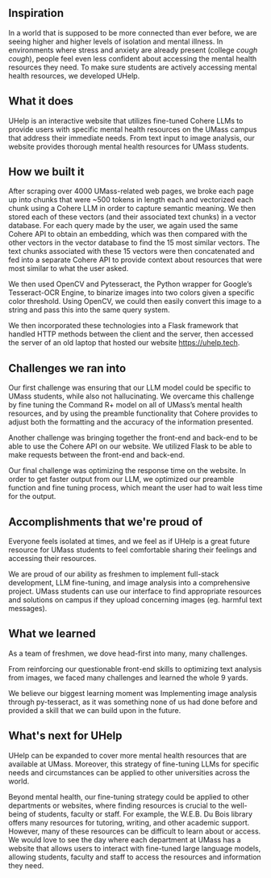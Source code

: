 ## Inspiration
In a world that is supposed to be more connected than ever before, we are seeing higher and higher levels of isolation and mental illness. In environments where stress and anxiety are already present (college *cough cough*), people feel even less confident about accessing the mental health resources they need. To make sure students are actively accessing mental health resources, we developed UHelp.

## What it does
UHelp is an interactive website that utilizes fine-tuned Cohere LLMs to provide users with specific mental health resources on the UMass campus that address their immediate needs. From text input to image analysis, our website provides thorough mental health resources for UMass students.

## How we built it
After scraping over 4000 UMass-related web pages, we broke each page up into chunks that were ~500 tokens in length each and vectorized each chunk using a Cohere LLM in order to capture semantic meaning. We then stored each of these vectors (and their associated text chunks) in a vector database. For each query made by the user, we again used the same Cohere API to obtain an embedding, which was then compared with the other vectors in the vector database to find the 15 most similar vectors. The text chunks associated with these 15 vectors were then concatenated and fed into a separate Cohere API to provide context about resources that were most similar to what the user asked.

We then used OpenCV and Pytesseract, the Python wrapper for Google’s Tesseract-OCR Engine, to binarize images into two colors given a specific color threshold. Using OpenCV, we could then easily convert this image to a string and pass this into the same query system.

We then incorporated these technologies into a Flask framework that handled HTTP methods between the client and the server, then accessed the server of an old laptop that hosted our website https://uhelp.tech.

## Challenges we ran into

Our first challenge was ensuring that our LLM model could be specific to UMass students, while also not hallucinating. We overcame this challenge by fine tuning the Command R+ model on all of UMass’s mental health resources, and by using the preamble functionality that Cohere provides to adjust both the formatting and the accuracy of the information presented. 

Another challenge was bringing together the front-end and back-end to be able to use the Cohere API on our website. We utilized Flask to be able to make requests between the front-end and back-end. 

Our final challenge was optimizing the response time on the website. In order to get faster output from our LLM, we optimized our preamble function and fine tuning process, which meant the user had to wait less time for the output.


## Accomplishments that we're proud of
Everyone feels isolated at times, and we feel as if UHelp is a great future resource for UMass students to feel comfortable sharing their feelings and accessing their resources.

We are proud of our ability as freshmen to implement full-stack development, LLM fine-tuning, and image analysis into a comprehensive project. UMass students can use our interface to find appropriate resources and solutions on campus if they upload concerning images (eg. harmful text messages).

## What we learned
As a team of freshmen, we dove head-first into many, many challenges.

From reinforcing our questionable front-end skills to optimizing text analysis from images, we faced many challenges and learned the whole 9 yards.

We believe our biggest learning moment was Implementing image analysis through py-tesseract, as it was something none of us had done before and provided a skill that we can build upon in the future.

## What's next for UHelp
UHelp can be expanded to cover more mental health resources that are available at UMass. Moreover, this strategy of fine-tuning LLMs for specific needs and circumstances can be applied to other universities across the world.


Beyond mental health, our fine-tuning strategy could be applied to other departments or websites, where finding resources is crucial to the well-being of students, faculty or staff. For example, the W.E.B. Du Bois library offers many resources for tutoring, writing, and other academic support. However, many of these resources can be difficult to learn about or access. We would love to see the day where each department at UMass has a website that allows users to interact with fine-tuned large language models, allowing students, faculty and staff to access the resources and information they need.

